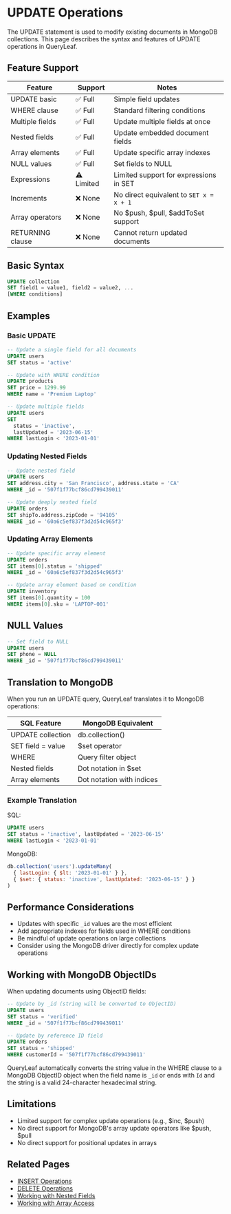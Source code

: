 # UPDATE Operations

The UPDATE statement is used to modify existing documents in MongoDB collections. This page describes the syntax and features of UPDATE operations in QueryLeaf.

## Feature Support

| Feature | Support | Notes |
|---------|---------|-------|
| UPDATE basic | ✅ Full | Simple field updates |
| WHERE clause | ✅ Full | Standard filtering conditions |
| Multiple fields | ✅ Full | Update multiple fields at once |
| Nested fields | ✅ Full | Update embedded document fields |
| Array elements | ✅ Full | Update specific array indexes |
| NULL values | ✅ Full | Set fields to NULL |
| Expressions | ⚠️ Limited | Limited support for expressions in SET |
| Increments | ❌ None | No direct equivalent to `SET x = x + 1` |
| Array operators | ❌ None | No $push, $pull, $addToSet support |
| RETURNING clause | ❌ None | Cannot return updated documents |

## Basic Syntax

```sql
UPDATE collection
SET field1 = value1, field2 = value2, ...
[WHERE conditions]
```

## Examples

### Basic UPDATE

```sql
-- Update a single field for all documents
UPDATE users
SET status = 'active'

-- Update with WHERE condition
UPDATE products
SET price = 1299.99
WHERE name = 'Premium Laptop'

-- Update multiple fields
UPDATE users
SET 
  status = 'inactive',
  lastUpdated = '2023-06-15'
WHERE lastLogin < '2023-01-01'
```

### Updating Nested Fields

```sql
-- Update nested field
UPDATE users
SET address.city = 'San Francisco', address.state = 'CA'
WHERE _id = '507f1f77bcf86cd799439011'

-- Update deeply nested field
UPDATE orders
SET shipTo.address.zipCode = '94105'
WHERE _id = '60a6c5ef837f3d2d54c965f3'
```

### Updating Array Elements

```sql
-- Update specific array element
UPDATE orders
SET items[0].status = 'shipped'
WHERE _id = '60a6c5ef837f3d2d54c965f3'

-- Update array element based on condition
UPDATE inventory
SET items[0].quantity = 100
WHERE items[0].sku = 'LAPTOP-001'
```

## NULL Values

```sql
-- Set field to NULL
UPDATE users
SET phone = NULL
WHERE _id = '507f1f77bcf86cd799439011'
```

## Translation to MongoDB

When you run an UPDATE query, QueryLeaf translates it to MongoDB operations:

| SQL Feature | MongoDB Equivalent |
|-------------|-------------------|
| UPDATE collection | db.collection() |
| SET field = value | $set operator |
| WHERE | Query filter object |
| Nested fields | Dot notation in $set |
| Array elements | Dot notation with indices |

### Example Translation

SQL:
```sql
UPDATE users
SET status = 'inactive', lastUpdated = '2023-06-15'
WHERE lastLogin < '2023-01-01'
```

MongoDB:
```javascript
db.collection('users').updateMany(
  { lastLogin: { $lt: '2023-01-01' } },
  { $set: { status: 'inactive', lastUpdated: '2023-06-15' } }
)
```

## Performance Considerations

- Updates with specific `_id` values are the most efficient
- Add appropriate indexes for fields used in WHERE conditions
- Be mindful of update operations on large collections
- Consider using the MongoDB driver directly for complex update operations

## Working with MongoDB ObjectIDs

When updating documents using ObjectID fields:

```sql
-- Update by _id (string will be converted to ObjectID)
UPDATE users
SET status = 'verified'
WHERE _id = '507f1f77bcf86cd799439011'

-- Update by reference ID field
UPDATE orders
SET status = 'shipped'
WHERE customerId = '507f1f77bcf86cd799439011'
```

QueryLeaf automatically converts the string value in the WHERE clause to a MongoDB ObjectID object when the field name is `_id` or ends with `Id` and the string is a valid 24-character hexadecimal string.

## Limitations

- Limited support for complex update operations (e.g., $inc, $push)
- No direct support for MongoDB's array update operators like $push, $pull
- No direct support for positional updates in arrays

## Related Pages

- [INSERT Operations](insert.md)
- [DELETE Operations](delete.md)
- [Working with Nested Fields](nested-fields.md)
- [Working with Array Access](array-access.md)